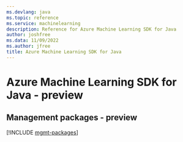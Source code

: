 ```yaml
---
ms.devlang: java
ms.topic: reference
ms.service: machinelearning
description: Reference for Azure Machine Learning SDK for Java
author: joshfree
ms.data: 11/09/2022
ms.author: jfree
title: Azure Machine Learning SDK for Java
---
```

# Azure Machine Learning SDK for Java - preview

## Management packages - preview
[!INCLUDE [mgmt-packages](machine-learning-mgmt-index.md)]